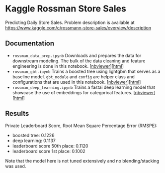 # Kaggle Rossman Store Sales

Predicting Daily Store Sales. Problem description is available at https://www.kaggle.com/c/rossmann-store-sales/overview/description

## Documentation

- `rossman_data_prep.ipynb` Downloads and prepares the data for downstream modeling. The bulk of the data cleaning and feature engineering is done in this notebook. [[nbviewer](https://nbviewer.jupyter.org/github/ethen8181/machine-learning/blob/master/projects/kaggle_rossman_store_sales/rossman_data_prep.ipynb)][[html](http://ethen8181.github.io/machine-learning/projects/kaggle_rossman_store_sales/rossman_data_prep.html)]
- `rossman_gbt.ipynb` Trains a boosted tree using lightgbm that serves as a baseline model. `gbt_module` and `config` are helper class and configurations that are used in this notebook. [[nbviewer](https://nbviewer.jupyter.org/github/ethen8181/machine-learning/blob/master/projects/kaggle_rossman_store_sales/rossman_gbt.ipynb)][[html](http://ethen8181.github.io/machine-learning/projects/kaggle_rossman_store_sales/rossman_gbt.html)]
- `rossman_deep_learning.ipynb` Trains a fastai deep learning model that showcase the use of embeddings for categorical features. [[nbviewer](https://nbviewer.jupyter.org/github/ethen8181/machine-learning/blob/master/projects/kaggle_rossman_store_sales/rossman_deep_learning.ipynb)][[html](http://ethen8181.github.io/machine-learning/projects/kaggle_rossman_store_sales/rossman_deep_learning.html)]

## Results

Private Leaderboard Score, Root Mean Square Percentage Error (RMSPE):

- boosted tree: 0.1226
- deep learning: 0.1137
- leaderboard score 50th place: 0.1120
- leaderboard score 1st place: 0.1002

Note that the model here is not tuned extensively and no blending/stacking was used.
